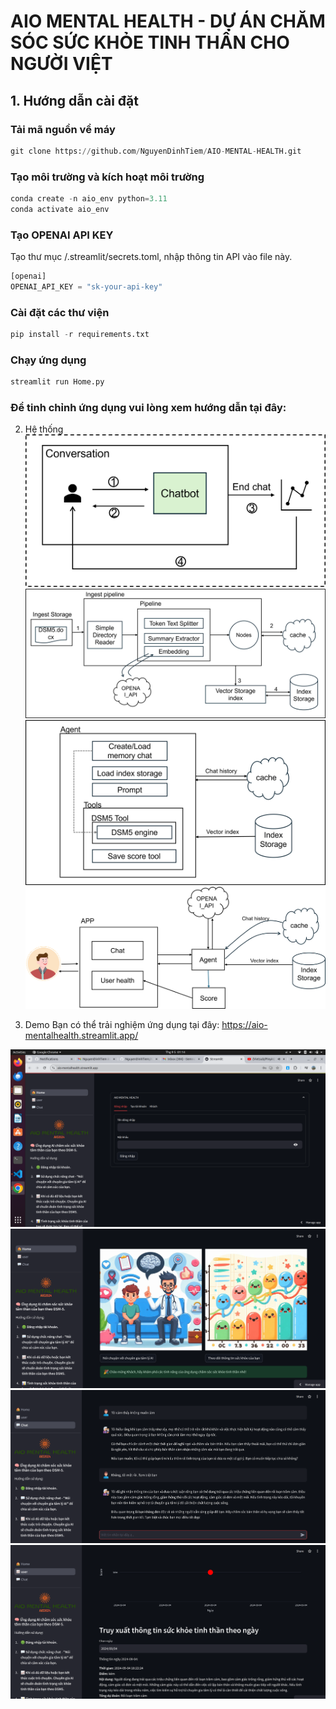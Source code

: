 # AIO MENTAL HEALTH - DỰ ÁN CHĂM SÓC SỨC KHỎE TINH THẦN CHO NGƯỜI VIỆT

## 1. Hướng dẫn cài đặt
### Tải mã nguồn về máy
```python
git clone https://github.com/NguyenDinhTiem/AIO-MENTAL-HEALTH.git
```
### Tạo môi trường và kích hoạt môi trường
```python
conda create -n aio_env python=3.11
conda activate aio_env
```
### Tạo OPENAI API KEY
Tạo thư mục /.streamlit/secrets.toml, nhập thông tin API vào file này.
```python
[openai]
OPENAI_API_KEY = "sk-your-api-key"
```
### Cài đặt các thư viện
```python
pip install -r requirements.txt
```
### Chạy ứng dụng
```python
streamlit run Home.py
```
### Để tinh chỉnh ứng dụng vui lòng xem hướng dẫn tại đây: 

2. Hệ thống
![Hệ thống thực hiện trò chuyện với người dùng (1)(2), phân tích và chẩn đoán (3), theo dõi tiến trình sức khỏe (4)](data/images/2.simple-pipeline.png)
![Quy trình xử lí dữ liệu, dữ liệu thô được xử lí bởi Ingest Pipeline(1), quy trình xử lí được lưu lại tại bộ nhớ cache(2), sau đó quá trình tạo index và lưu trữ tại kho index(3)](data/images/2.quy-trinh-xu-li-du-lieu.png)
![Agent quản lí lịch sử trò chuyện và sử dụng các công cụ truy vấn DMS5 và công cụ lưu trữ kết quả chẩn đoán.](data/images/2.tao-agent.png)
![Luồng hoạt động của ứng dụng](data/images/2.xay-dung-app.png)

3. Demo
Bạn có thể trải nghiệm ứng dụng tại đây: https://aio-mentalhealth.streamlit.app/

![Demo1](data/images/demo1.png)
![Demo1](data/images/demo2.png)
![Demo1](data/images/demo3.png)
![Demo1](data/images/demo4.png)